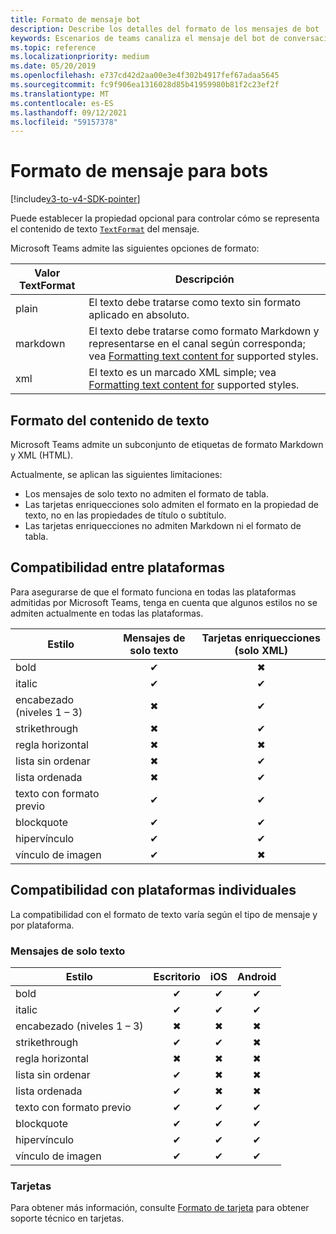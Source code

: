 ```yaml
---
title: Formato de mensaje bot
description: Describe los detalles del formato de los mensajes de bot
keywords: Escenarios de teams canaliza el mensaje del bot de conversación
ms.topic: reference
ms.localizationpriority: medium
ms.date: 05/20/2019
ms.openlocfilehash: e737cd42d2aa00e3e4f302b4917fef67adaa5645
ms.sourcegitcommit: fc9f906ea1316028d85b41959980b81f2c23ef2f
ms.translationtype: MT
ms.contentlocale: es-ES
ms.lasthandoff: 09/12/2021
ms.locfileid: "59157378"
---
```

# <a name="message-formatting-for-bots"></a>Formato de mensaje para bots

[!include[v3-to-v4-SDK-pointer](~/includes/v3-to-v4-pointer-bots.md)]

Puede establecer la propiedad opcional para controlar cómo se representa el contenido de texto [`TextFormat`](/bot-framework/dotnet/bot-builder-dotnet-create-messages#customizing-a-message) del mensaje.

Microsoft Teams admite las siguientes opciones de formato:

| Valor TextFormat | Descripción |
| --- | --- |
| plain | El texto debe tratarse como texto sin formato aplicado en absoluto. |
| markdown | El texto debe tratarse como formato Markdown y representarse en el canal según corresponda; vea [Formatting text content for](#formatting-text-content) supported styles. |
| xml | El texto es un marcado XML simple; vea [Formatting text content for](#formatting-text-content) supported styles. |

## <a name="formatting-text-content"></a>Formato del contenido de texto

Microsoft Teams admite un subconjunto de etiquetas de formato Markdown y XML (HTML).

Actualmente, se aplican las siguientes limitaciones:

* Los mensajes de solo texto no admiten el formato de tabla.
* Las tarjetas enriquecciones solo admiten el formato en la propiedad de texto, no en las propiedades de título o subtítulo.
* Las tarjetas enriquecciones no admiten Markdown ni el formato de tabla.

## <a name="cross-platform-support"></a>Compatibilidad entre plataformas

Para asegurarse de que el formato funciona en todas las plataformas admitidas por Microsoft Teams, tenga en cuenta que algunos estilos no se admiten actualmente en todas las plataformas.

| Estilo                     | Mensajes de solo texto | Tarjetas enriquecciones (solo XML) |
| ---                       | :---: | :---: |
| bold                      | ✔ | ✖ |
| italic                    | ✔ | ✔ |
| encabezado (niveles 1 &ndash; 3) | ✖ | ✔ |
| strikethrough             | ✖ | ✔ |
| regla horizontal           | ✖ | ✖ |
| lista sin ordenar            | ✖ | ✔ |
| lista ordenada              | ✖ | ✔ |
| texto con formato previo         | ✔ | ✔ |
| blockquote                | ✔ | ✔ |
| hipervínculo                 | ✔ | ✔ |
| vínculo de imagen                | ✔ | ✖ |

## <a name="support-by-individual-platform"></a>Compatibilidad con plataformas individuales

La compatibilidad con el formato de texto varía según el tipo de mensaje y por plataforma.

### <a name="text-only-messages"></a>Mensajes de solo texto

| Estilo                     | Escritorio | iOS | Android |
| ---                       | :---: | :---: | :---: |
| bold                      | ✔ | ✔ | ✔ |
| italic                    | ✔ | ✔ | ✔ |
| encabezado (niveles 1 &ndash; 3) | ✖ | ✖ | ✖ |
| strikethrough             | ✔ | ✔ | ✖ |
| regla horizontal           | ✖ | ✖ | ✖ |
| lista sin ordenar            | ✔ | ✖ | ✖ |
| lista ordenada              | ✔ | ✖ | ✖ |
| texto con formato previo         | ✔ | ✔ | ✔ |
| blockquote                | ✔ | ✔ | ✔ |
| hipervínculo                 | ✔ | ✔ | ✔ |
| vínculo de imagen                | ✔ | ✔ | ✔ |

### <a name="cards"></a>Tarjetas

Para obtener más información, consulte [Formato de tarjeta](~/task-modules-and-cards/cards/cards-format.md) para obtener soporte técnico en tarjetas.
